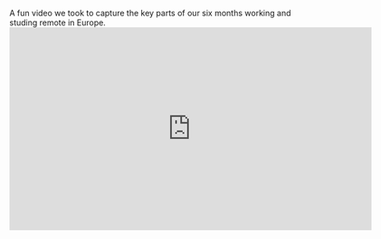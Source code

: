 A fun video we took to capture the key parts of our six months working and studing remote in Europe. <iframe id="ytplayer" type="text/html" width="640" height="360" src="https://www.youtube.com/embed/ff50oIG1EPQ?origin=https://www.ndjenkins.com/" frameborder="0"></iframe>
